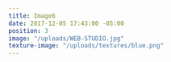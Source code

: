 ```yaml
---
title: Image6
date: 2017-12-05 17:43:00 -05:00
position: 3
image: "/uploads/WEB-STUDIO.jpg"
texture-image: "/uploads/textures/blue.png"
---
```


